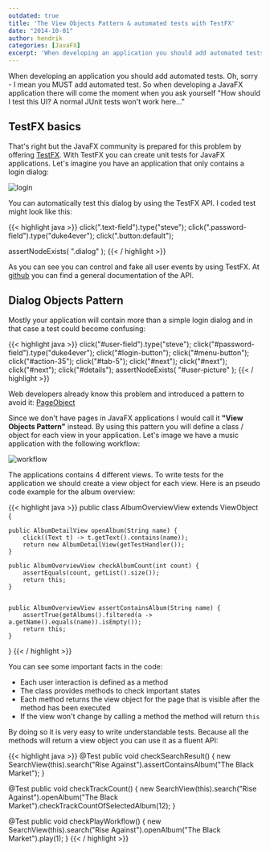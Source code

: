 ```yaml
---
outdated: true
title: 'The View Objects Pattern & automated tests with TestFX'
date: "2014-10-01"
author: hendrik
categories: [JavaFX]
excerpt: 'When developing an application you should add automated tests. Oh, sorry - I mean you MUST add automated test. This post introduces a pattern that help to create reuaseable and maintainable tests'
---
```

When developing an application you should add automated tests. Oh, sorry - I mean you MUST add automated test. So when developing a JavaFX application there will come the moment when you ask yourself "How should I test this UI? A normal JUnit tests won't work here..."

## TestFX basics

That's right but the JavaFX community is prepared for this problem by offering [TestFX](https://github.com/TestFX/TestFX). With TestFX you can create unit tests for JavaFX applications. Let's imagine you have an application that only contains a login dialog:

![login](/posts/guigarage-legacy/login.png)

You can automatically test this dialog by using the TestFX API. I coded test might look like this:

{{< highlight java >}}
click(".text-field").type("steve");
click(".password-field").type("duke4ever");
click(".button:default");

assertNodeExists( ".dialog" );
{{< / highlight >}}

As you can see you can control and fake all user events by using TestFX. At [github](https://github.com/TestFX/TestFX/wiki) you can find a general documentation of the API.

## Dialog Objects Pattern

Mostly your application will contain more than a simple login dialog and in that case a test could become confusing:

{{< highlight java >}}
click("#user-field").type("steve");
click("#password-field").type("duke4ever");
click("#login-button");
click("#menu-button");
click("#action-35");
click("#tab-5");
click("#next");
click("#next");
click("#next");
click("#details");
assertNodeExists( "#user-picture" );
{{< / highlight >}}

Web developers already know this problem and introduced a pattern to avoid it: [PageObject](http://martinfowler.com/bliki/PageObject.html)

Since we don't have pages in JavaFX applications I would call it __"View Objects Pattern"__ instead. By using this pattern you will define a class / object for each view in your application. Let's image we have a music application with the following workflow:

![workflow](/posts/guigarage-legacy/test-workflow.png)

The applications contains 4 different views. To write tests for the application we should create a view object for each view. Here is an pseudo code example for the album overview:

{{< highlight java >}}
public class AlbumOverviewView extends ViewObject {

    public AlbumDetailView openAlbum(String name) {
        click((Text t) -> t.getText().contains(name));
        return new AlbumDetailView(getTestHandler());
    }

    public AlbumOverviewView checkAlbumCount(int count) {
        assertEquals(count, getList().size());
        return this;
    }


    public AlbumOverviewView assertContainsAlbum(String name) {
        assertTrue(getAlbums().filtered(a -> a.getName().equals(name)).isEmpty());
        return this;
    }
}
{{< / highlight >}}

You can see some important facts in the code:

* Each user interaction is defined as a method
* The class provides methods to check important states
* Each method returns the view object for the page that is visible after the method has been executed
* If the view won't change by calling a method the method will return `this`

By doing so it is very easy to write understandable tests. Because all the methods will return a view object you can use it as a fluent API:

{{< highlight java >}}
@Test
public void checkSearchResult() {
   new SearchView(this).search("Rise Against").assertContainsAlbum("The Black Market");
}

@Test
public void checkTrackCount() {
   new SearchView(this).search("Rise Against").openAlbum("The Black Market").checkTrackCountOfSelectedAlbum(12);
}

@Test
public void checkPlayWorkflow() {
   new SearchView(this).search("Rise Against").openAlbum("The Black Market").play(1);
}
{{< / highlight >}}
